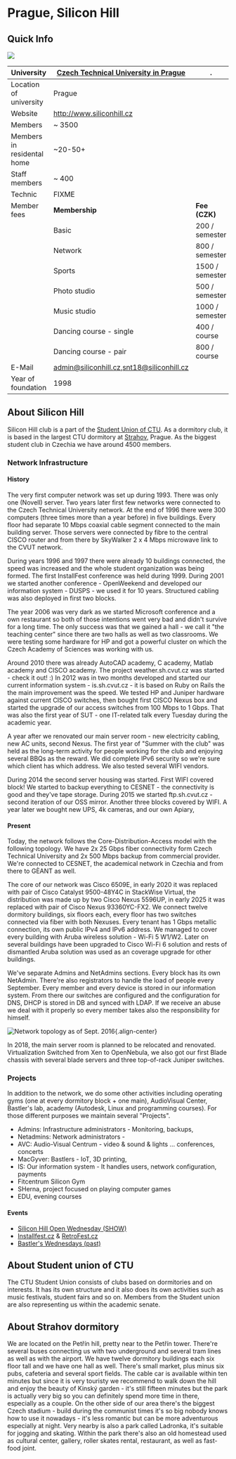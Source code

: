 # Prague, Silicon Hill

## Quick Info

![](/studnetze/sh/sh/sh-logo-col.png)

University                  | [Czech Technical University in Prague](https://www.cvut.cz/en) | .
----------------------------|----------------------------------------------------------------|-----------------
Location of university      | Prague                                                         |  
Website                     | <http://www.siliconhill.cz>                                    |  
Members                     | \~ 3500                                                        |  
Members in residental home  | \~20-50+                                                       |  
Staff members               | \~ 400                                                         |  
Technic                     | FIXME                                                          |  
Member fees                 | **Membership**                                                 |  **Fee (CZK)**
                            | Basic                                                          |  200 / semester
                            | Network                                                        |  800 / semester
                            | Sports                                                         |  1500 / semester
                            | Photo studio                                                   |  500 / semester
                            | Music studio                                                   |  1000 / semester
                            | Dancing course - single                                        |  400 / course
                            | Dancing course - pair                                          |  800 / course
E-Mail                      | admin@siliconhill.cz,<snt18@siliconhill.cz>                    |                       
Year of foundation          | 1998                                                           |  

## About Silicon Hill

Silicon Hill club is a part of the [Student Union of
CTU](https://su.cvut.cz/). As a dormitory club, it is based in the
largest CTU dormitory at
[Strahov](https://en.mapy.cz/zakladni?x=14.3904393&y=50.0798430&z=17&source=firm&id=2220580&q=koleje%20strahov),
Prague. As the biggest student club in Czechia we have around 4500
members.

### Network Infrastructure

#### History

The very first computer network was set up during 1993. There was only
one (Novell) server. Two years later first few networks were connected
to the Czech Technical University network. At the end of 1996 there were
300 computers (three times more than a year before) in five buildings.
Every floor had separate 10 Mbps coaxial cable segment connected to the
main building server. Those servers were connected by fibre to the
central CISCO router and from there by SkyWalker 2 x 4 Mbps microwave
link to the CVUT network.

During years 1996 and 1997 there were already 10 buildings connected,
the speed was increased and the whole student organization was being
formed. The first InstallFest conference was held during 1999. During
2001 we started another conference - OpenWeekend and developed our
information system - DUSPS - we used it for 10 years. Structured cabling
was also deployed in first two blocks.

The year 2006 was very dark as we started Microsoft conference and a own
restaurant so both of those intentions went very bad and didn't survive
for a long time. The only success was that we gained a hall - we call it
"the teaching center" since there are two halls as well as two
classrooms. We were testing some hardware for HP and got a powerful
cluster on which the Czech Academy of Sciences was working with us.

Around 2010 there was already AutoCAD academy, C academy, Matlab academy
and CISCO academy. The project weather.sh.cvut.cz was started - check it
out! :) In 2012 was in two months developed and started our current
information system - is.sh.cvut.cz - it is based on Ruby on Rails the
the main improvement was the speed. We tested HP and Juniper hardware
against current CISCO switches, then bought first CISCO Nexus box and
started the upgrade of our access switches from 100 Mbps to 1 Gbps. That
was also the first year of SUT - one IT-related talk every Tuesday
during the academic year.

A year after we renovated our main server room - new electricity
cabling, new AC units, second Nexus. The first year of "Summer with the
club" was held as the long-term activity for people working for the club
and enjoying several BBQs as the reward. We did complete IPv6 security
so we're sure which client has which address. We also tested several
WIFI vendors.

During 2014 the second server housing was started. First WIFI covered
block! We started to backup everything to CESNET - the connectivity is
good and they've tape storage. During 2015 we started ftp.sh.cvut.cz -
second iteration of our OSS mirror. Another three blocks covered by
WIFI. A year later we bought new UPS, 4k cameras, and our own Apiary,

#### Present

Today, the network follows the Core-Distribution-Access model with the
following topology. We have 2x 25 Gbps fiber connectivity form Czech
Technical University and 2x 500 Mbps backup from commercial provider. We're
connected to CESNET, the academical network in Czechia and from there to
GÈANT as well.

The core of our network was Cisco 6509E, in early 2020 it was replaced
with pair of Cisco Catalyst 9500-48Y4C in StackWise Virtual, the distribution was
made up by two Cisco Nexus 5596UP, in early 2025 it was replaced with 
pair of Cisco Nexus 93360YC-FX2. We connect twelve dormitory buildings,
six floors each, every floor has two switches connected via fiber
with both Nexuses. Every tenant has 1 Gbps metallic connection, its own
public IPv4 and IPv6 address. We managed to cover every building with
Aruba wireless solution - Wi-Fi 5 W1/W2. Later on several buildings have been upgraded
to Cisco Wi-Fi 6 solution and rests of dismantled Aruba solution was used
as an coverage upgrade for other buildings.

We've separate Admins and NetAdmins sections. Every block has its own
NetAdmin. There're also registrators to handle the load of people every
September. Every member and every device is stored in our information
system. From there our switches are configured and the configuration for
DNS, DHCP is stored in DB and synced with LDAP. If we receive an abuse we deal with it
properly so every member takes also the responsibility for himself.

![Network topology as of Sept.
2016](/studnetze/sh/topologie_2016.png){.align-center}

In 2018, the main server room is planned to be relocated and renovated.
Virtualization Switched from Xen to OpenNebula, we also got our first
Blade chassis with several blade servers and three top-of-rack Juniper
switches.

### Projects

In addition to the network, we do some other activities including
operating gyms (one at every dormitory block + one main), AudioVisual
Center, Bastler's lab, academy (Autodesk, Linux and programming
courses). For those different purposes we maintain several "Projects".

-   Admins: Infrastructure administrators - Monitoring, backups,
-   Netadmins: Network administrators -
-   AVC: Audio-Visual Centrum - video & sound & lights ... conferences,
    concerts
-   MacGyver: Bastlers - IoT, 3D printing,
-   IS: Our information system - It handles users, network
    configuration, payments
-   Fitcentrum Silicon Gym
-   SHerna, project focused on playing computer games
-   EDU, evening courses

#### Events

-   [Silicon Hill Open Wednesday (SHOW)](http://show.siliconhill.cz/)
-   [Installfest.cz](https://installfest.cz/if18/) &
    [RetroFest.cz](https://retrofest.cz/)
-   [Bastler's Wednesdays
    (past)](http://macgyver.siliconhill.cz/wiki/stredy)

## About Student union of CTU

The CTU Student Union consists of clubs based on dormitories and on
interests. It has its own structure and it also does its own activities
such as music festivals, student fairs and so on. Members from the
Student union are also representing us within the academic senate.

## About Strahov dormitory

We are located on the Petřín hill, pretty near to the Petřín tower.
There're several buses connecting us with two underground and several
tram lines as well as with the airport. We have twelve dormitory
buildings each six floor tall and we have one hall as well. There's
small market, plus minus six pubs, cafeteria and several sport fields.
The cable car is available within ten minutes but since it is very
touristy we recommend to walk down the hill and enjoy the beauty of
Kinský garden - it's still fifteen minutes but the park is actually very
big so you can definitely spend more time in there, especially as a
couple. On the other side of our area there's the biggest Czech
stadium - build during the communist times it's so big nobody knows how
to use it nowadays - it's less romantic but can be more adventurous
especially at night. Very nearby is also a park called Ladronka, it's
suitable for jogging and skating. Within the park there's also an old
homestead used as cultural center, gallery, roller skates rental,
restaurant, as well as fast-food joint.
